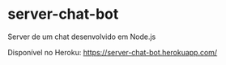 # server-chat-bot

Server de um chat desenvolvido em Node.js

Disponível no Heroku: https://server-chat-bot.herokuapp.com/
